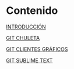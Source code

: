 # Contenido

[INTRODUCCIÓN](README.md)

[GIT CHULETA](GIT_CHULETA.md)

[GIT CLIENTES GRÁFICOS](GIT_CLIENTES_GRÁFICOS.md)

[GIT SUBLIME TEXT](GIT_SUBLIME_TEXT.md)

